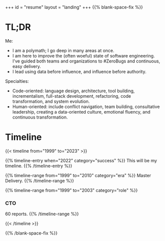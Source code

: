 +++
id = "resume"
layout = "landing"
+++
{{% blank-space-fix %}}

# TL;DR

Me:

* I am a polymath; I go deep in many areas at once.
* I am here to improve the (often woeful) state of software engineering. I've guided both teams and organizations to #ZeroBugs and continuous, easy delivery.
* I lead using data before influence, and influence before authority.

Specialties:

* Code-oriented: language design, architecture, tool building, incrementalism, full-stack development, refactoring, code transformation, and system evolution.
* Human-oriented: include conflict navigation, team building, consultative leadership, creating a data-oriented culture, emotional fluency, and continuous transformation.

# Timeline

{{< timeline from="1999" to="2023" >}}

{{% timeline-entry when="2022" category="success" %}}
This will be my timeline.
{{% /timeline-entry %}}

{{% timeline-range from="1999" to="2010" category="era" %}}
Master Delivery.
{{% /timeline-range %}}

{{% timeline-range from="1999" to="2003" category="role" %}}
### CTO

60 reports.
{{% /timeline-range %}}

{{< /timeline >}}

{{% /blank-space-fix %}}
